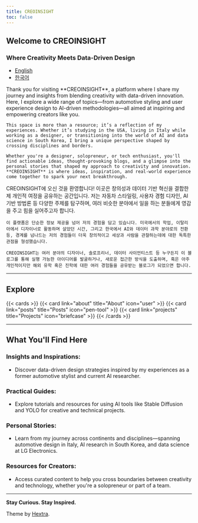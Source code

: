 ```yaml
---
title: CREOINSIGHT
toc: false
---
```


## Welcome to CREOINSIGHT

### Where Creativity Meets Data-Driven Design

<div class="tabs">

  <!-- Tab links -->
  <ul class="tab-links">
    <li><a href="#tab-en">English</a></li>
    <li><a href="#tab-kr">한국어</a></li>
  </ul>

  <!-- Tab content -->
  <div id="tab-en" class="tab-content">
    Thank you for visiting **CREOINSIGHT**, a platform where I share my journey and insights from blending creativity with data-driven innovation. Here, I explore a wide range of topics—from automotive styling and user experience design to AI-driven methodologies—all aimed at inspiring and empowering creators like you.

    This space is more than a resource; it’s a reflection of my experiences. Whether it’s studying in the USA, living in Italy while working as a designer, or transitioning into the world of AI and data science in South Korea, I bring a unique perspective shaped by crossing disciplines and borders.

    Whether you're a designer, solopreneur, or tech enthusiast, you'll find actionable ideas, thought-provoking blogs, and a glimpse into the personal stories that shaped my approach to creativity and innovation. **CREOINSIGHT** is where ideas, inspiration, and real-world experience come together to spark your next breakthrough.
  </div>

  <div id="tab-kr" class="tab-content">
    CREOINSIGHT에 오신 것을 환영합니다!  
    이곳은 창의성과 데이터 기반 혁신을 결합한 제 개인적 여정을 공유하는 공간입니다. 저는 자동차 스타일링, 사용자 경험 디자인, AI 기반 방법론 등 다양한 주제를 탐구하며, 여러 비슷한 분야에서 일을 하는 분들에게 영감을 주고 힘을 실어주고자 합니다.

    이 플랫폼은 단순한 정보 제공을 넘어 저의 경험을 담고 있습니다. 미국에서의 학업, 이탈리아에서 디자이너로 활동하며 살았던 시간, 그리고 한국에서 AI와 데이터 과학 분야로의 전환 등, 경계를 넘나드는 저의 경험들이 더욱 창의적이고 세상과 사람을 관찰하는데에 대한 독특한 관점을 형성했습니다.

    CREOINSIGHT는 여러 분야의 디자이너, 솔로프리너, 데이터 사이언티스트 등 누구든지 이 블로그를 통해 실행 가능한 아이디어를 발굴하거나, 새로운 접근한 방식을 도출하며, 혹은 아주 개인적이지만 해외 유학 혹은 진학에 대한 여러 경험들을 공유받는 블로그가 되었으면 합니다.
  </div>

</div>

---

## Explore
{{< cards >}}
  {{< card link="about" title="About" icon="user" >}}
  {{< card link="posts" title="Posts" icon="pen-tool" >}}
  {{< card link="projects" title="Projects" icon="briefcase" >}}
{{< /cards >}}

---

## What You'll Find Here

### Insights and Inspirations:
- Discover data-driven design strategies inspired by my experiences as a former automotive stylist and current AI researcher.

### Practical Guides:
- Explore tutorials and resources for using AI tools like Stable Diffusion and YOLO for creative and technical projects.

### Personal Stories:
- Learn from my journey across continents and disciplines—spanning automotive design in Italy, AI research in South Korea, and data science at LG Electronics.

### Resources for Creators:
- Access curated content to help you cross boundaries between creativity and technology, whether you're a solopreneur or part of a team.

---

**Stay Curious. Stay Inspired.** 




















Theme by [Hextra](https://imfing.github.io/hextra).